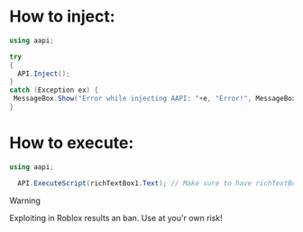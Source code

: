 # How to inject:

```csharp
using aapi;

try
{
  API.Inject();
}
catch (Exception ex) {
 MessageBox.Show("Error while injecting AAPI: "+e, "Error!", MessageBoxButtons.OK, MessageBoxIcon.Error);
}

```

# How to execute:

```csharp
using aapi;

  API.ExecuteScript(richTextBox1.Text); // Make sure to have richTextBox1 In UI!
```

> [!WARNING]
>
> Exploiting in Roblox results an ban. Use at you'r own risk!
